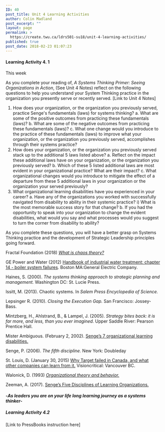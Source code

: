 ```yaml
---
ID: 40
post_title: Unit 4 Learning Activities
author: Colin Madland
post_excerpt: ""
layout: page
permalink: >
  https://create.twu.ca/ldrs501-su18/unit-4-learning-activities/
published: true
post_date: 2018-02-23 01:07:23
---
```

<h4>Learning Activity 4. 1</h4>

This week

As you complete your reading of, <em>A Systems Thinking Primer: Seeing Organizations in Action</em>, (See Unit 4 Notes) reflect on the following questions to help you understand your System Thinking practice in the organization you presently serve or recently served. [Link to Unit 4 Notes]

<ol>
<li>How does your organization, or the organization you previously served, practice Senge's fundamentals (laws) for systems thinking?
a. What are some of the positive outcomes from practicing these fundamentals (laws)?
b. What are some of the negative outcomes from practicing these fundamentals (laws)?
c. What one change would you introduce to the practice of these fundamentals (laws) to improve what your organization, or the organization you previously served, accomplishes through their systems practice?</li>
<li>How does your organization, or the organization you previously served stack up to the additional 5 laws listed above?
a. Reflect on the impact these additional laws have on your organization, or the organization you previously served?
b. Which of these 5 listed additional laws are most evident in your organizational practice? What are their impact?
c. What organizational changes would you introduce to mitigate the effect of a departure from these 5 additional laws in your organization or the organization your served previously?</li>
<li>What organizational learning disabilities have you experienced in your career?
a. Have any of the organizations you worked with successfully navigated from disability to ability in their systemic practice?
i) What is the most memorable success story for that change?
b. If you had the opportunity to speak into your organization to change the evident disabilities, what would you say and what processes would you suggest to turn the corner from disability to ability?</li>
</ol>

As you complete these questions, you will have a better grasp on Systems Thinking practice and the development of Strategic Leadership principles going forward.

Fractal Foundation (2018) <a href="https://fractalfoundation.org/resources/what-is-chaos-theory"><em>What is chaos theory?</em></a>

GE Power and Water (2012) <a href="https://www.suezwatertechnologies.com/handbook/boiler_water_systems/ch_14_systemfailure.jsp">Handbook of industrial water treatment: chapter 14 - boiler system failures</a>. Boston MA:General Electric Company.

Haines, S. (2000). <em>The systems thinking approach to strategic planning and management.</em> Washington DC: St. Lucie Press.

Issitt, M. (2013). Chaotic systems. In <em>Salem Press Encyclopedia of Science.</em>

Lepsinger R. (2010). <em>Closing the Execution Gap.</em> San Francisco: Jossey-Bass.

Mintzberg, H., Ahlstrand, B., &amp; Lampel, J. (2005). <em>Strategy bites back: it is far more, and less, than you ever imagined.</em> Upper Saddle River: Pearson Prentice Hall.

Mister Ambiguous. (February 2, 2002). <a href="https://misterambiguous.wordpress.com/2011/02/02/senges-7-organizational-learning-disabilities/">Senge’s 7 organizational learning disabilities.</a>

Senge, P. (2006). <em>The fifth discipline.</em> New York: Doubleday

St. Louis, D. (January 30, 2015) <a href="https://www.visioncritical.com/target-canada/">Why Target failed in Canada, and what other companies can learn from it.</a> Visioncritical: Vancouver BC.

Walonick, D. (1993) <a href="http://www.statpac.org/walonick/organizational-theory.htm"><em>Organizational theory and behavior.</em></a>

Zeeman, A. (2017). <a href="https://www.toolshero.com/management/five-disciplines-learning-organizations/">Senge’s Five Disciplines of Learning Organizations.</a>

<h4>-<em>As leaders you are on your life long learning journey as a systems thinker-</em></h4>

<h5>Learning Activity 4.2</h5>

[Link to PressBooks instruction here]